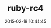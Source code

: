 ---
layout: post
title:  "ruby-rc4"
repo:   "caiges/Ruby-RC4"
date:   2015-02-18 10:44:45
gemurl: http://www.caigenichols.com/
---